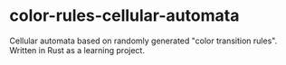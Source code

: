 # color-rules-cellular-automata
Cellular automata based on randomly generated "color transition rules". Written in Rust as a learning project.
